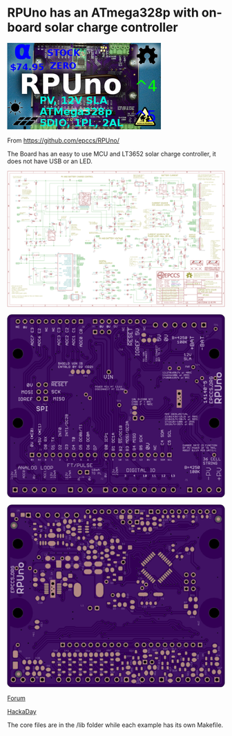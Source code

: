 # RPUno has an ATmega328p with on-board solar charge controller

![Status](https://raw.githubusercontent.com/epccs/RPUno/master/Hardware/status_icon.png "Status")

From <https://github.com/epccs/RPUno/>

The Board has an easy to use MCU and LT3652 solar charge controller, it does not have USB or an LED.

![Schematic](https://raw.githubusercontent.com/epccs/RPUno/master/Hardware/14140,Schematic.png "RPUno Schematic")

![Bottom](https://raw.githubusercontent.com/epccs/RPUno/master/Hardware/14140,Bottom.png "RPUno Board Bottom")

![Top](https://raw.githubusercontent.com/epccs/RPUno/master/Hardware/14140,Top.png "RPUno Board Top")

[Forum](http://rpubus.org/bb/viewforum.php?f=6)

[HackaDay](https://hackaday.io/project/12784-rpuno)

The core files are in the /lib folder while each example has its own Makefile.
